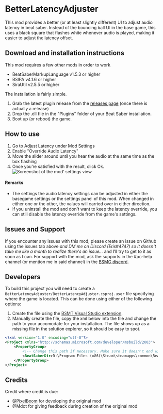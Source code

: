 # BetterLatencyAdjuster

This mod provides a better (or at least slightly different) UI to adjust audio latency in beat saber.
Instead of the bouncing ball UI in the base game, this uses a black square that flashes white whenever audio is played,
making it easier to adjust the latency offset.

## Download and installation instructions
This mod requires a few other mods in order to work.

- BeatSaberMarkupLanguage v1.5.3 or higher
- BSIPA v4.1.6 or higher
- SiraUtil v2.5.5 or higher

The installation is fairly simple.

1. Grab the latest plugin release from the [releases page](https://github.com/ErisApps/BetterLatencyAdjuster/releases) (once there is actually a release)
2. Drop the .dll file in the "Plugins" folder of your Beat Saber installation.
3. Boot up (or reboot) the game.

## How to use
1. Go to Adjust Latency under Mod Settings
2. Enable "Override Audio Latency"
3. Move the slider around until you hear the audio at the same time as the box flashing
4. Once you're satisfied with the result, click Ok.
![Screenshot of the mod' settings view](https://i.imgur.com/Cy8JxE5.png)

#### Remarks
- The settings the audio latency settings can be adjusted in either the basegame settings or the settings panel of this mod. When changed in either one or the other, the values will carried over in either direction.
- If you uninstall the mod and don't want to keep the latency override, you can still disable the latency override from the game's settings.

## Issues and Support
If you encounter any issues with this mod, please create an issue on Github using the issues tab above _and DM me on Discord (Eris#4747) so it doesn't take me like a month to realize there's an issue..._ and I'll try to get to it as soon as I can.
For support with the mod, ask the supports in the #pc-help channel (or mention me in said channel) in the [BSMG discord](discord.gg/beatsabermods).

## Developers
To build this project you will need to create a `BetterLatencyAdjuster/BetterLatencyAdjuster.csproj.user` file specifying where the game is located.
This can be done using either of the following options:

1) Create the file using the [BSMT Visual Studio extension](https://github.com/Zingabopp/BeatSaberModdingTools).
2) Manually create the file, copy the xml below into the file and change the path to your accomodate for your installation. The file shows up as a missing file in the solution explorer, so it should be easy to spot.

```xml
<?xml version="1.0" encoding="utf-8"?>
<Project xmlns="http://schemas.microsoft.com/developer/msbuild/2003">
	<PropertyGroup>
		<!-- Change this path if necessary. Make sure it doesn't end with a backslash. -->
		<BeatSaberDir>D:\Program Files (x86)\Steam\steamapps\common\Beat Saber</BeatSaberDir>
	</PropertyGroup>
</Project>
```

## Credits
Credit where credit is due:

- [@PixelBoom](https://github.com/rithik-b) for developing the original mod
- @Mdot for giving feedback during creation of the original mod